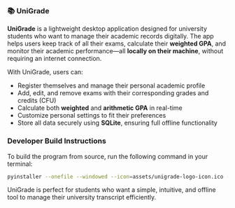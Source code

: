 
### 📚 UniGrade

**UniGrade** is a lightweight desktop application designed for university students who want to manage their academic records digitally. The app helps users keep track of all their exams, calculate their **weighted GPA**, and monitor their academic performance—all **locally on their machine**, without requiring an internet connection.

With UniGrade, users can:

* Register themselves and manage their personal academic profile
* Add, edit, and remove exams with their corresponding grades and credits (CFU)
* Calculate both **weighted** and **arithmetic GPA** in real-time
* Customize personal settings to fit their preferences
* Store all data securely using **SQLite**, ensuring full offline functionality

### Developer Build Instructions

To build the program from source, run the following command in your terminal:

```sh
pyinstaller --onefile --windowed --icon=assets/unigrade-logo-icon.ico --add-data "assets;assets" app.py --name UniGrade
```

UniGrade is perfect for students who want a simple, intuitive, and offline tool to manage their university transcript efficiently.

